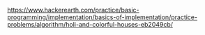 https://www.hackerearth.com/practice/basic-programming/implementation/basics-of-implementation/practice-problems/algorithm/holi-and-colorful-houses-eb2049cb/
